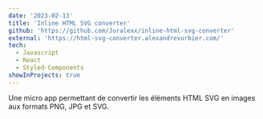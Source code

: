 ```yaml
---
date: '2023-02-13'
title: 'Inline HTML SVG converter'
github: 'https://github.com/Juralexx/inline-html-svg-converter'
external: 'https://html-svg-converter.alexandrevurbier.com/'
tech:
  - Javascript
  - React
  - Styled-Components
showInProjects: true
---
```


Une micro app permettant de convertir les éléments HTML SVG en images aux formats PNG, JPG et SVG.